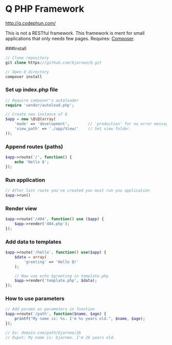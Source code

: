 Q PHP Framework
=
<a href="http://q.codephun.com/" target="_blank">http://q.codephun.com/</a>

This is not a RESTful framework. This framework is ment for small applications that only needs few pages.
Requires: <a href="http://getcomposer.org">Composer</a>.

###Install
```php
// Clone repository
git clone https://github.com/bjarneo/Q.git

// Open Q directory
composer install
```

### Set up index.php file
```php
// Require composer's autoloader
require 'vendor/autoload.php';

// Create new instance of Q
$app = new \Q\Q(array(
    'mode' => 'development',        // 'production' for no error messages
    'view_path' => './app/View/'    // Set view folder.
));
```

### Append routes (paths)
```php
$app->route('/', function() {
    echo 'Hello Q';
});
```

### Run application
```php
// After last route you've created you must run you application
$app->run()
```

### Render view
```php
$app->route('/404', function() use ($app) {
    $app->render('404.php');
});
```

### Add data to templates
```php
$app->route('/hello', function() use($app) {
    $data = array(
        'greeting' => 'Hello Q!'
    );

    // Now use echo $greeting in template.php
    $app->render('template.php', $data);
});
```

### How to use parameters
```php
// Add params as parameters in function
$app->route('/path', function($name, $age) {
    printf("My name is: %s. I'm %s years old.", $name, $age);
});

// Ex: domain.com/path/bjarneo/26
// Ouput: My name is: bjarneo. I'm 26 years old.
```
